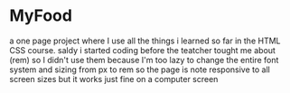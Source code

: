# MyFood
 a one page project where I use all the things i learned so far in the HTML CSS course. saldy i started coding before the teatcher tought me about (rem) so I didn't use them because I'm too lazy to change the entire font system and sizing from px to rem so the page is note responsive to all screen sizes but it works just fine on a computer screen
